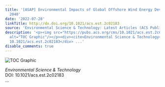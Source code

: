 ```yaml
---
title: '[ASAP] Environmental Impacts of Global Offshore Wind Energy Development until
  2040'
date: '2022-07-28'
linkTitle: http://dx.doi.org/10.1021/acs.est.2c02183
source: 'Environmental Science & Technology: Latest Articles (ACS Publications)'
description: '<p><img src="https://pubs.acs.org/cms/10.1021/acs.est.2c02183/asset/images/medium/es2c02183_0006.gif"
  alt="TOC Graphic"/></p><div><cite>Environmental Science & Technology</cite></div><div>DOI:
  10.1021/acs.est.2c02183</div> ...'
disable_comments: true
---
```

<p><img src="https://pubs.acs.org/cms/10.1021/acs.est.2c02183/asset/images/medium/es2c02183_0006.gif" alt="TOC Graphic"/></p><div><cite>Environmental Science & Technology</cite></div><div>DOI: 10.1021/acs.est.2c02183</div> ...